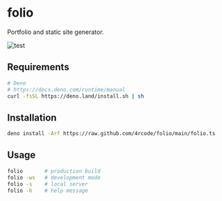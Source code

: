 # folio

Portfolio and static site generator.

![test](https://github.com/4rcode/folio/actions/workflows/test.yml/badge.svg)

## Requirements

```sh
# Deno
# https://docs.deno.com/runtime/manual
curl -fsSL https://deno.land/install.sh | sh
```

## Installation

```sh
deno install -Arf https://raw.github.com/4rcode/folio/main/folio.ts
```

## Usage

```sh
folio       # production build
folio -ws   # development mode
folio -s    # local server
folio -h    # help message
```
